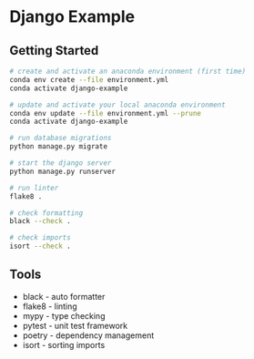 # Django Example

## Getting Started

```bash
# create and activate an anaconda environment (first time)
conda env create --file environment.yml
conda activate django-example

# update and activate your local anaconda environment
conda env update --file environment.yml --prune
conda activate django-example

# run database migrations
python manage.py migrate

# start the django server
python manage.py runserver

# run linter
flake8 .

# check formatting
black --check .

# check imports
isort --check .
```

## Tools

* black - auto formatter
* flake8 - linting
* mypy - type checking
* pytest - unit test framework
* poetry - dependency management
* isort - sorting imports
